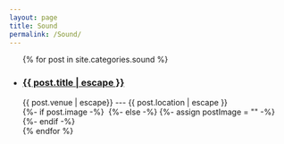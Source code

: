 ```yaml
---
layout: page
title: Sound
permalink: /Sound/
---
```


<ul class="post-list">
  {% for post in site.categories.sound %}
    <li>
        <h3>
          <a class="post-link" href="{{ post.url | relative_url }}">
            {{ post.title | escape }}
          </a>
        </h3>
        <!-- {%- assign date_format = site.minima.date_format | default: "%b %-d, %Y" -%} -->
        <span class="post-meta"><!-- {{ post.date | date: date_format }} --- -->{{ post.venue | escape}} --- {{ post.location | escape }}</span>
        <br />
    {%- if post.image -%}
        <img src="{{- post.image | relative_url -}}" alt="" class="post-image">
    {%- else -%}
        {%- assign postImage = "" -%}
    {%- endif -%}
    </li>
  {% endfor %}
</ul>